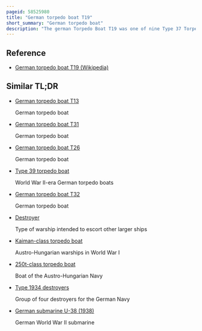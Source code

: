```yaml
---
pageid: 58525980
title: "German torpedo boat T19"
short_summary: "German torpedo boat"
description: "The german Torpedo Boat T19 was one of nine Type 37 Torpedo Boats for the Kriegsmarine during World War Ii. Completed in late 1941 she served as a Training Ship at the torpedo School until Mid-1942 when she was moved to france. There she threw Minefields in the english Channel and escorted Axis Blockade Runners and u-boats across the Bay of Biscay into the atlantic Ocean. In late 1943 T19 returned to germany and again became a Training Ship for the torpedo School. She returned to active duty a year later and supported German forces operating in the Baltic Sea. Eventually the Boat was assigned escort Duties in the Skagerrak around the Start of 1945 which included covering Minelaying Missions. T19 helped to evacuate Troops and Refugees from the moving soviet Forces in may. The Boat was allocated to the united States after the War but a few Years later she was sold to denmark. Unused by the Royal Danish Navy, T4 was scrapped in 1951–1952."
---
```


## Reference

- [German torpedo boat T19 (Wikipedia)](https://en.wikipedia.org/?curid=58525980)

## Similar TL;DR

- [German torpedo boat T13](/tldr/en/german-torpedo-boat-t13)

  German torpedo boat

- [German torpedo boat T31](/tldr/en/german-torpedo-boat-t31)

  German torpedo boat

- [German torpedo boat T26](/tldr/en/german-torpedo-boat-t26)

  German torpedo boat

- [Type 39 torpedo boat](/tldr/en/type-39-torpedo-boat)

  World War II-era German torpedo boats

- [German torpedo boat T32](/tldr/en/german-torpedo-boat-t32)

  German torpedo boat

- [Destroyer](/tldr/en/destroyer)

  Type of warship intended to escort other larger ships

- [Kaiman-class torpedo boat](/tldr/en/kaiman-class-torpedo-boat)

  Austro-Hungarian warships in World War I

- [250t-class torpedo boat](/tldr/en/250t-class-torpedo-boat)

  Boat of the Austro-Hungarian Navy

- [Type 1934 destroyers](/tldr/en/type-1934-destroyers)

  Group of four destroyers for the German Navy

- [German submarine U-38 (1938)](/tldr/en/german-submarine-u-38-1938)

  German World War II submarine
